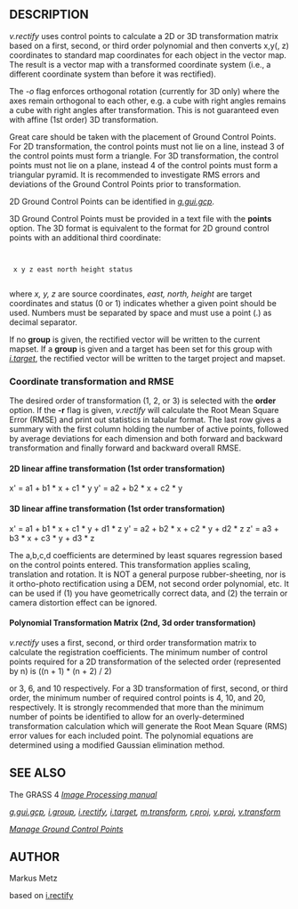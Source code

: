 
## DESCRIPTION

*v.rectify* uses control points to calculate a 2D or 3D
transformation matrix based on a first, second, or third order
polynomial and then converts x,y(, z) coordinates to standard map
coordinates for each object in the vector map. The result is a vector
map with a transformed coordinate system (i.e., a different coordinate
system than before it was rectified).

The *-o* flag enforces orthogonal rotation (currently for 3D only)
where the axes remain orthogonal to each other, e.g. a cube with right
angles remains a cube with right angles after transformation. This is not
guaranteed even with affine (1st order) 3D transformation.

Great care should be taken with the placement of Ground Control Points.
For 2D transformation, the control points must not lie on a line, instead
3 of the control points must form a triangle. For 3D transformation, the
control points must not lie on a plane, instead 4 of the control points
must form a triangular pyramid. It is recommended to investigate RMS
errors and deviations of the Ground Control Points prior to transformation.

2D Ground Control Points can be identified in
*[g.gui.gcp](g.gui.gcp.html)*.

3D Ground Control Points must be provided in a text file with the
**points** option. The 3D format is equivalent to the format for 2D
ground control points with an additional third coordinate:

```


 x y z east north height status


```

where *x, y, z* are source coordinates, *east, north, height*
are target coordinates and status (0 or 1) indicates whether a given
point should be used. Numbers must be separated by space and must use a
point (.) as decimal separator.

If no **group** is given, the rectified vector will be written to
the current mapset. If a **group** is given and a target has been
set for this group with *[i.target](i.target.html)*,
the rectified vector will be written to the target project and mapset.

### Coordinate transformation and RMSE

The desired order of transformation (1, 2, or 3) is selected with the
**order** option.
If the **-r** flag is given, *v.rectify* will calculate the
Root Mean Square Error (RMSE) and print out statistics in tabular format.
The last row gives a summary with the first column holding the number of
active points, followed by average deviations for each dimension and both
forward and backward transformation and finally forward and backward
overall RMSE.

#### 2D linear affine transformation (1st order transformation)

 x' = a1 + b1 \* x + c1 \* y
 y' = a2 + b2 \* x + c2 \* y

#### 3D linear affine transformation (1st order transformation)

 x' = a1 + b1 \* x + c1 \* y + d1 \* z
 y' = a2 + b2 \* x + c2 \* y + d2 \* z
 z' = a3 + b3 \* x + c3 \* y + d3 \* z

The a,b,c,d coefficients are determined by least squares regression
based on the control points entered. This transformation
applies scaling, translation and rotation. It is NOT a
general purpose rubber-sheeting, nor is it ortho-photo
rectification using a DEM, not second order polynomial,
etc. It can be used if (1) you have geometrically correct
data, and (2) the terrain or camera distortion effect can
be ignored.

#### Polynomial Transformation Matrix (2nd, 3d order transformation)

*v.rectify* uses a first, second, or third order transformation
matrix to calculate the registration coefficients. The minimum number
of control points required for a 2D transformation of the selected order
(represented by n) is
((n + 1) \* (n + 2) / 2)

or 3, 6, and 10 respectively. For a 3D transformation of first, second,
or third order, the minimum number of required control points is 4, 10,
and 20, respectively. It is strongly recommended that more than the
minimum number of points be identified to allow for an overly-determined
transformation calculation which will generate the Root Mean Square (RMS)
error values for each included point. The polynomial equations are
determined using a modified Gaussian elimination method.

## SEE ALSO

The GRASS 4 *[Image
Processing manual](https://grass.osgeo.org/gdp/imagery/grass4_image_processing.pdf)*

*[g.gui.gcp](g.gui.gcp.html),
[i.group](i.group.html),
[i.rectify](i.rectify.html),
[i.target](i.target.html),
[m.transform](m.transform.html),
[r.proj](r.proj.html),
[v.proj](v.proj.html),
[v.transform](v.transform.html)*

*[Manage Ground Control Points](wxGUI.gcp.html)*

## AUTHOR

Markus Metz

based on [i.rectify](i.rectify.html)

